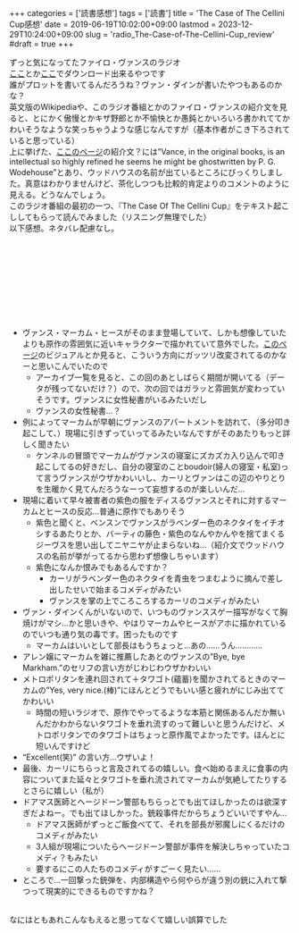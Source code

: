 +++
categories = ['読書感想']
tags = ['読書']
title = 'The Case of The Cellini Cup感想'
date = 2019-06-19T10:02:00+09:00
lastmod = 2023-12-29T10:24:00+09:00
slug = 'radio_The-Case-of-The-Cellini-Cup_review'
#draft = true
+++

ずっと気になってたファイロ・ヴァンスのラジオ
<br>
[ここ](https://www.oldtimeradiodownloads.com/crime/philo-vance/)とか[ここ](https://archive.org/details/OTRR_Philo_Vance_Singles)でダウンロード出来るやつです
<br>
誰がプロットを書いてるんだろうね？ヴァン・ダインが書いたやつもあるのかな？
<br>
英文版のWikipediaや、このラジオ番組とかのファイロ・ヴァンスの紹介文を見ると、とにかく傲慢とかキザ野郎とか不愉快とか愚鈍とかいろいろ書かれててかわいそうなような笑っちゃうような感じなんですが（基本作者がこき下ろされていると思っている）
<br>
上に挙げた、[ここのページ](https://archive.org/details/OTRR_Philo_Vance_Singles)の紹介文？には”Vance, in the original books, is an intellectual so highly refined he seems he might be ghostwritten by P. G. Wodehouse”とあり、ウッドハウスの名前が出ているところにびっくりしました。真意はわかりませんけど、茶化しつつも比較的肯定よりのコメントのように見える。どうなんでしょう。
<br>
このラジオ番組の最初の一つ、『The Case Of The Cellini Cup』をテキスト起こししてもらって読んでみました（リスニング無理でした）
<br>
以下感想。ネタバレ配慮なし。
<br>
<br>
<br>
<br>
<br>
<br>
<br>
<br>
<br>
<br>
* ヴァンス・マーカム・ヒースがそのまま登場していて、しかも想像していたよりも原作の雰囲気に近いキャラクターで描かれていて意外でした。[このページ](https://archive.org/details/OTRR_Philo_Vance_Singles)のビジュアルとか見ると、こういう方向にガッツリ改変されてるのかなーと思いこんでいたので
    * アーカイブ一覧を見ると、この回のあとしばらく期間が開いてる（データが残ってないだけ？）ので、次の回ではガラッと雰囲気が変わっていそうです。ヴァンスに女性秘書がいるみたいだし
    * ヴァンスの女性秘書…？
* 例によってマーカムが早朝にヴァンスのアパートメントを訪れて、（多分叩き起こして、）現場に引きずっていってるみたいなんですがそのあたりもっと詳しく聞きたい
    * ケンネルの冒頭でマーカムがヴァンスの寝室にズカズカ入り込んで叩き起こしてるの好きだし、自分の寝室のことboudoir(婦人の寝室・私室)って言うヴァンスがウザかわいいし、カーリとヴァンはこの辺のやりとりを生暖かく見てんだろうなーって妄想するのが楽しいんだ…
* 現場に着いて早々被害者の紫色の服をディスるヴァンスとそれに対するマーカムとヒースの反応…普通に原作でもありそう
    * 紫色と聞くと、ベンスンでヴァンスがラベンダー色のネクタイをイチオシするあたりとか、バーティの藤色・紫色のなんやかんやを捨てまくるジーヴスを思い出してニヤニヤが止まらないね…（紹介文でウッドハウスの名前が挙がってるから思わず想像しちゃいます）
    * 紫色になんか恨みでもあるんですか？
        * カーリがラベンダー色のネクタイを青虫をつまむように摘んで差し出したせいで始まるコメディがみたい
        * ヴァンスを掌の上でころころするカーリのコメディがみたい
* ヴァン・ダインくんがいないので、いつものヴァンススゲー描写がなくて胸焼けがマシ…かと思いきや、やはりマーカムやヒースがアホに描かれているのでいつも通り気の毒です。困ったものです
    * マーカムはいいとして部長はもうちょっと…あの……うん…………
* アレン嬢にマーカムを雑に推薦したあとのヴァンスの”Bye, bye Markham.”のセリフの言い方がじわじわウザかわいい
* メトロポリタンを連れ回されて＋タワゴト(蘊蓄)を聞かされてるときのマーカムの”Yes, very nice.(棒)”にほんとどうでもいい感と疲れがにじみ出ててかわいい
    * 時間の短いラジオで、原作でやってるような本筋と関係あるんだか無いんだかわからないタワゴトを垂れ流すのって難しいと思うんだけど、メトロポリタンでのタワゴトはちょっと原作風でよかったです。ほんとに短いんですけど
* “Excellent(笑)” の言い方…ウザいよ！
* 最後、カーリにちらっと言及されてるの嬉しい。食べ始めるまえに食事の内容についてまた延々とタワゴトを垂れ流されてマーカムが気絶してたりするとさらに嬉しい（私が）
* ドアマス医師とヘージドーン警部もちらっとでも出てほしかったのは欲深すぎだよねー。でも出てほしかった。銃殺事件だからちょうどいいですやん…
    * ドアマス医師がずっとご飯食べてて、それを部長が邪魔しにくるだけのコメディがみたい
    * 3人組が現場についたらヘージドーン警部が事件を解決しちゃっていたコメディ？もみたい
    * 要するにこの人たちのコメディがすごーく見たい……
* ところで…一回撃った銃弾を、内部構造やら何やらが違う別の銃に入れて撃つって現実的にできるものですかね？
<br>
なにはともあれこんなもえると思ってなくて嬉しい誤算でした
<br>